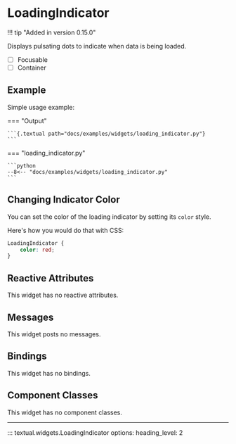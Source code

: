 # LoadingIndicator

!!! tip "Added in version 0.15.0"

Displays pulsating dots to indicate when data is being loaded.

- [ ] Focusable
- [ ] Container

## Example

Simple usage example:

=== "Output"

    ```{.textual path="docs/examples/widgets/loading_indicator.py"}
    ```

=== "loading_indicator.py"

    ```python
    --8<-- "docs/examples/widgets/loading_indicator.py"
    ```

## Changing Indicator Color

You can set the color of the loading indicator by setting its `color` style.

Here's how you would do that with CSS:

```css
LoadingIndicator {
    color: red;
}
```

## Reactive Attributes

This widget has no reactive attributes.

## Messages

This widget posts no messages.

## Bindings

This widget has no bindings.

## Component Classes

This widget has no component classes.

---


::: textual.widgets.LoadingIndicator
    options:
      heading_level: 2
